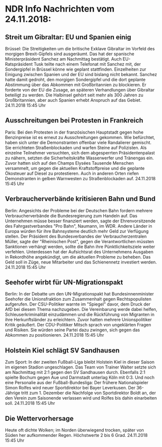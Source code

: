 # NDR Info Nachrichten vom 24.11.2018:


## Streit um Gibraltar: EU und Spanien einig
Brüssel: Die Streitigkeiten um die britische Exklave Gibraltar im Vorfeld des morgigen Brexit-Gipfels sind ausgeräumt. Das hat der spanische Ministerpräsident Sanchez am Nachmittag bestätigt. Auch EU-Ratspräsident Tusk teilte nach einem Telefonat mit Sanchez mit, der Sondergipfel in Brüssel könne wie geplant stattfinden. Einzelheiten zur Einigung zwischen Spanien und der EU sind bislang nicht bekannt. Sanchez hatte damit gedroht, den morgigen Sondergipfel und die dort geplante Abstimmung über das Abkommen mit Großbritannien zu blockieren. Er forderte von der EU die Zusage, an späteren Verhandlungen über Gibraltar beteiligt zu werden. Die Halbinsel gehört seit mehr als 300 Jahren zu Großbritannien, aber auch Spanien erhebt Anspruch auf das Gebiet. 24.11.2018 15:45 Uhr 

## Ausschreitungen bei Protesten in Frankreich
Paris: Bei den Protesten in der französischen Hauptstadt gegen hohe Benzinpreise ist es erneut zu Ausschreitungen gekommen. Wie befürchtet, haben sich unter die Demonstranten offenbar viele Randalierer gemischt. Sie errichteten Straßenblockaden und warfen Steine auf Polizisten. Als einzelne Teilnehmer versuchten, sich dem abgesperrten Präsidentenpalast zu nähern, setzten die Sicherheitskräfte Wasserwerfer und Tränengas ein. Zuvor hatten sich auf den Champs Elysées Tausende Menschen versammelt, um gegen die aktuellen Kraftstoffpreise und die geplante Ökosteuer auf Diesel zu protestieren. Auch in anderen Orten riefen Demonstranten in gelben Warnwesten zu Straßenblockaden auf. 24.11.2018 15:45 Uhr 

## Verbraucherverbände kritisieren Bahn und Bund
Berlin: Angesichts der Probleme bei der Deutschen Bahn fordern mehrere Verbraucherverbände die Bundesregierung zum Handeln auf. Das Unternehmen müsse besser finanziert werden, sagte der Ehrenvorsitzende des Fahrgastverbandes "Pro Bahn", Naumann, im WDR. Andere Länder in Europa würden für ihre Bahnsysteme deutlich mehr Geld zur Verfügung stellen. Der Präsident des Bundesverbandes der Verbraucherzentralen Müller, sagte der "Rheinischen Post", gegen die Verantwortlichen müssten Sanktionen verhängt werden, sollte die Bahn ihre Pünktlichkeitsziele weiter verfehlen. Unterdessen hat der Aufsichtsrat des Unternehmens Ausgaben in Rekordhöhe angekündigt, um die aktuellen Probleme zu beheben. Das Geld soll in Züge, neue Mitarbeiter und das Schienennetz investiert werden. 24.11.2018 15:45 Uhr 

## Seehofer wirbt für UN-Migrationspakt
Berlin: In der Debatte um den UN-Migrationspakt hat Bundesinnenminister Seehofer die Unionsfraktion zum Zusammenhalt gegen Rechtspopulisten aufgerufen. Der CSU-Politiker warnte im "Spiegel" davor, dem Druck der AfD bei diesem Thema nachzugeben. Die Vereinbarung werde dabei helfen, Schleuserkriminalität einzudämmen und die Rückführung von Migranten in ihre Herkunftsländer zu erleichtern. Zuvor hatten mehrere Unionspolitiker Kritik geäußert. Der CDU-Politiker Mitsch sprach von ungeklärten Fragen und Risiken. Sie würden seine Partei dazu zwingen, sich gegen das Abkommen zu positionieren. 24.11.2018 15:45 Uhr 

## Holstein Kiel schlägt SV Sandhausen
Zum Sport: In der zweiten Fußball-Liga bleibt Holstein Kiel in dieser Saison im eigenen Stadion ungeschlagen. Das Team von Trainer Walter setzte sich am Nachmittag mit 2:1 gegen den SV Sandhausen durch. Ebenfalls 2:1 spielte Bochum gegen Aue und Darmstadt unterlag Köln mit 0:3.
Und noch eine Personalie aus der Fußball-Bundesliga: Der frühere Nationalspieler Simon Rolfes wird neuer Sportdirektor bei Bayer Leverkusen. Der 36-Jährige tritt zum 1. Dezember die Nachfolge von Sportdirektor Boldt an, der den Verein zum Saisonende verlassen wird und Rolfes bis dahin einarbeiten soll. 24.11.2018 15:45 Uhr 

## Die Wettervorhersage
Heute oft dichte Wolken; im Norden überwiegend trocken, später von Süden her aufkommender Regen. Höchstwerte 2 bis 6 Grad. 24.11.2018 15:45 Uhr 

